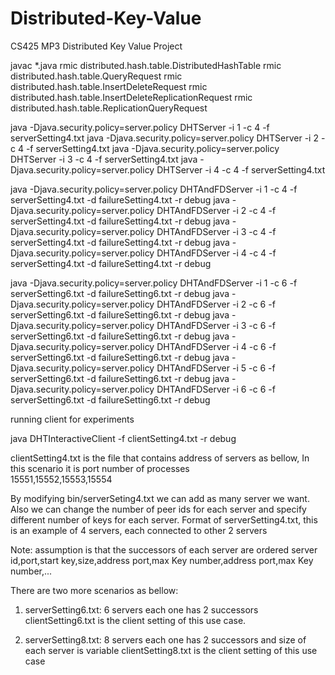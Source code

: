 Distributed-Key-Value
=====================

CS425 MP3 Distributed Key Value Project

javac *.java
rmic distributed.hash.table.DistributedHashTable
rmic distributed.hash.table.QueryRequest
rmic distributed.hash.table.InsertDeleteRequest
rmic distributed.hash.table.InsertDeleteReplicationRequest
rmic distributed.hash.table.ReplicationQueryRequest



java -Djava.security.policy=server.policy DHTServer -i 1 -c 4 -f serverSetting4.txt
java -Djava.security.policy=server.policy DHTServer -i 2 -c 4 -f serverSetting4.txt
java -Djava.security.policy=server.policy DHTServer -i 3 -c 4 -f serverSetting4.txt
java -Djava.security.policy=server.policy DHTServer -i 4 -c 4 -f serverSetting4.txt


java -Djava.security.policy=server.policy DHTAndFDServer -i 1 -c 4 -f serverSetting4.txt -d failureSetting4.txt -r debug
java -Djava.security.policy=server.policy DHTAndFDServer -i 2 -c 4 -f serverSetting4.txt -d failureSetting4.txt -r debug
java -Djava.security.policy=server.policy DHTAndFDServer -i 3 -c 4 -f serverSetting4.txt -d failureSetting4.txt -r debug
java -Djava.security.policy=server.policy DHTAndFDServer -i 4 -c 4 -f serverSetting4.txt -d failureSetting4.txt -r debug


java -Djava.security.policy=server.policy DHTAndFDServer -i 1 -c 6 -f serverSetting6.txt -d failureSetting6.txt -r debug
java -Djava.security.policy=server.policy DHTAndFDServer -i 2 -c 6 -f serverSetting6.txt -d failureSetting6.txt -r debug
java -Djava.security.policy=server.policy DHTAndFDServer -i 3 -c 6 -f serverSetting6.txt -d failureSetting6.txt -r debug
java -Djava.security.policy=server.policy DHTAndFDServer -i 4 -c 6 -f serverSetting6.txt -d failureSetting6.txt -r debug
java -Djava.security.policy=server.policy DHTAndFDServer -i 5 -c 6 -f serverSetting6.txt -d failureSetting6.txt -r debug
java -Djava.security.policy=server.policy DHTAndFDServer -i 6 -c 6 -f serverSetting6.txt -d failureSetting6.txt -r debug

running client for experiments

java DHTInteractiveClient -f clientSetting4.txt -r debug

clientSetting4.txt is the file that contains address of servers as bellow, In this scenario it is port number of processes  
15551,15552,15553,15554


By modifying bin/serverSeting4.txt we can add as many server we want. 
Also we can change the number of peer ids for each server and specify different number of keys for each server.
Format of serverSetting4.txt, this is an example of 4 servers, each connected to other 2 servers

Note: assumption is that the successors of each server are ordered 
server id,port,start key,size,address port,max Key number,address port,max Key number,...


There are two more scenarios as bellow:
1) serverSetting6.txt: 6 servers each one has 2 successors
	clientSetting6.txt is the client setting of this use case.

2) serverSetting8.txt: 8 servers each one has 2 successors and size of each server is variable
	clientSetting8.txt is the client setting of this use case
